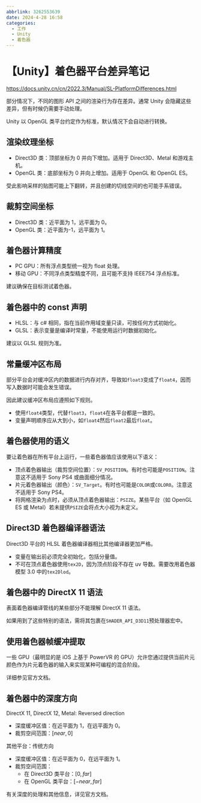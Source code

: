 ```yaml
---
abbrlink: 3262553639
date: 2024-4-28 16:58
categories:
  - 工作
  - Unity
  - 着色器
---
```


# 【Unity】着色器平台差异笔记

https://docs.unity.cn/cn/2022.3/Manual/SL-PlatformDifferences.html

部分情况下，不同的图形 API 之间的渲染行为存在差异。通常 Unity 会隐藏这些差异，但有时候仍需要手动处理。

Unity 以 OpenGL 类平台约定作为标准，默认情况下会自动进行转换。

## 渲染纹理坐标

- Direct3D 类：顶部坐标为 0 并向下增加。适用于 Direct3D、Metal 和游戏主机。
- OpenGL 类：底部坐标为 0 并向上增加。适用于 OpenGL 和 OpenGL ES。

受此影响采样的贴图可能上下翻转，并且创建的切线空间的也可能手系错误。

## 裁剪空间坐标

- Direct3D 类：近平面为 1，远平面为 0。
- OpenGL 类：近平面为-1，远平面为 1。

## 着色器计算精度

- PC GPU：所有浮点类型统一视为 float 处理。
- 移动 GPU：不同浮点类型精度不同，且可能不支持 IEEE754 浮点标准。

建议确保在目标测试着色器。

## 着色器中的 const 声明

- HLSL：与 c# 相同，指在当前作用域变量只读，可按任何方式初始化。
- GLSL：表示变量是编译时常量，不能使用运行时数据初始化。

建议以 GLSL 规则为准。

## 常量缓冲区布局

部分平台会对缓冲区内的数据进行内存对齐，导致如`float3`变成了`float4`，因而写入数据时可能会发生错误。

因此建议缓冲区布局应遵照如下规则。

- 使用`float4`类型，代替`float3`，`float4`在各平台都是一致的。
- 变量声明顺序应从大到小，如`float4`然后`float2`最后`float`。

## 着色器使用的语义

要让着色器在所有平台上运行，一些着色器值应该使用以下语义：

- 顶点着色器输出（裁剪空间位置）：`SV_POSITION`。有时也可能是`POSITION`。注意这不适用于 Sony PS4 或曲面细分情况。
- 片元着色器输出（颜色）：`SV_Target`。有时也可能是`COLOR`或`COLOR0`。注意这不适用于 Sony PS4。
- 将网格渲染为点时，必须从顶点着色器输出：`PSIZE`。某些平台（如 OpenGL ES 或 Metal）若未提供`PSIZE`会将点大小视为未定义。

## Direct3D 着色器编译器语法

Direct3D 平台的 HLSL 着色器编译器相比其他编译器更加严格。

- 变量在输出前必须完全初始化，包括分量值。
- 不可在顶点着色器使用`tex2D`，因为顶点阶段不存在 uv 导数。需要改用着色器模型 3.0 中的`tex2Dlod`。

## 着色器中的 DirectX 11 语法

表面着色器编译管线的某些部分不能理解 DirectX 11 语法。

如果用到了这些特别的语法，需将其包裹在`SHADER_API_D3D11`预处理器宏中。

## 使用着色器帧缓冲提取

一些 GPU（最明显的是 iOS 上基于 PowerVR 的 GPU）允许您通过提供当前片元颜色作为片元着色器的输入来实现某种可编程的混合阶段。

详细参见官方文档。

## 着色器中的深度方向

DirectX 11, DirectX 12, Metal: Reversed direction

- 深度缓冲区值：在近平面为 1，在远平面为 0。
- 裁剪空间范围：$[near,0]$

其他平台：传统方向

- 深度缓冲区值：在近平面为 0，在远平面为 1。
- 裁剪空间范围：
  - 在 Direct3D 类平台：$[0,far]$
  - 在 OpenGL 类平台：$[-near,far]$

有关深度的处理和其他信息，详见官方文档。
